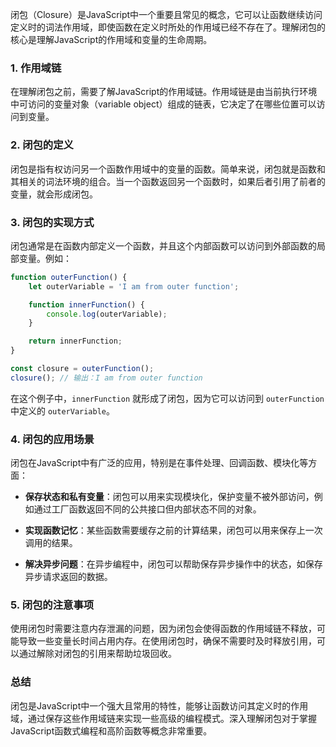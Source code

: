 闭包（Closure）是JavaScript中一个重要且常见的概念，它可以让函数继续访问定义时的词法作用域，即使函数在定义时所处的作用域已经不存在了。理解闭包的核心是理解JavaScript的作用域和变量的生命周期。

### 1. 作用域链

在理解闭包之前，需要了解JavaScript的作用域链。作用域链是由当前执行环境中可访问的变量对象（variable object）组成的链表，它决定了在哪些位置可以访问到变量。

### 2. 闭包的定义

闭包是指有权访问另一个函数作用域中的变量的函数。简单来说，闭包就是函数和其相关的词法环境的组合。当一个函数返回另一个函数时，如果后者引用了前者的变量，就会形成闭包。

### 3. 闭包的实现方式

闭包通常是在函数内部定义一个函数，并且这个内部函数可以访问到外部函数的局部变量。例如：

```javascript
function outerFunction() {
    let outerVariable = 'I am from outer function';

    function innerFunction() {
        console.log(outerVariable);
    }

    return innerFunction;
}

const closure = outerFunction();
closure(); // 输出：I am from outer function
```

在这个例子中，`innerFunction` 就形成了闭包，因为它可以访问到 `outerFunction` 中定义的 `outerVariable`。

### 4. 闭包的应用场景

闭包在JavaScript中有广泛的应用，特别是在事件处理、回调函数、模块化等方面：

- **保存状态和私有变量**：闭包可以用来实现模块化，保护变量不被外部访问，例如通过工厂函数返回不同的公共接口但内部状态不同的对象。
  
- **实现函数记忆**：某些函数需要缓存之前的计算结果，闭包可以用来保存上一次调用的结果。

- **解决异步问题**：在异步编程中，闭包可以帮助保存异步操作中的状态，如保存异步请求返回的数据。

### 5. 闭包的注意事项

使用闭包时需要注意内存泄漏的问题，因为闭包会使得函数的作用域链不释放，可能导致一些变量长时间占用内存。在使用闭包时，确保不需要时及时释放引用，可以通过解除对闭包的引用来帮助垃圾回收。

### 总结

闭包是JavaScript中一个强大且常用的特性，能够让函数访问其定义时的作用域，通过保存这些作用域链来实现一些高级的编程模式。深入理解闭包对于掌握JavaScript函数式编程和高阶函数等概念非常重要。